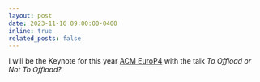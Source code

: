 ```yaml
---
layout: post
date: 2023-11-16 09:00:00-0400
inline: true
related_posts: false
---
```


I will be the Keynote for this year [ACM EuroP4](https://opennetworking.org/events/euro-p4-2023/) with the talk <i>To Offload or Not To Offload?</i>
